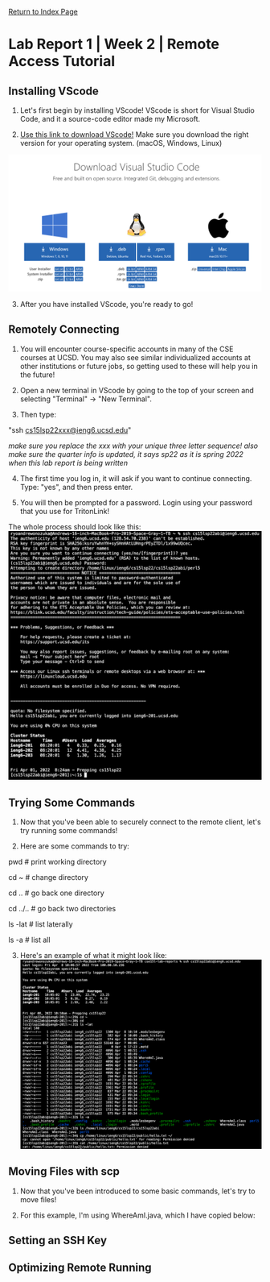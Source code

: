 [Return to Index Page](https://andrewonozuka.github.io/cse15l-lab-reports/index)

# Lab Report 1 | Week 2 | Remote Access Tutorial

## Installing VScode

1. Let's first begin by installing VScode! VScode is short for Visual Studio Code, and it a source-code editor made my Microsoft.

2. [Use this link to download VScode!](https://code.visualstudio.com/download) Make sure you download the right version for your operating system. (macOS, Windows, Linux)

![Screenshot](https://github.com/andrewonozuka/cse15l-lab-reports/blob/main/Screen%20Shot%202022-04-08%20at%2009.22.27.png?raw=true)

3. After you have installed VScode, you're ready to go!

## Remotely Connecting

1. You will encounter course-specific accounts in many of the CSE courses at UCSD. You may also see similar individualized accounts at other institutions or future jobs, so getting used to these will help you in the future!

2. Open a new terminal in VScode by going to the top of your screen and selecting "Terminal" -> "New Terminal".

3. Then type:

"ssh cs15lsp22xxx@ieng6.ucsd.edu"

*make sure you replace the xxx with your unique three letter sequence! also make sure the quarter info is updated, it says sp22 as it is spring 2022 when this lab report is being written*

4. The first time you log in, it will ask if you want to continue connecting. Type: "yes", and then press enter.

5. You will then be prompted for a password. Login using your password that you use for TritonLink!

The whole process should look like this:
![Screenshot](https://github.com/andrewonozuka/cse15l-lab-reports/blob/main/Screen%20Shot%202022-04-08%20at%2009.46.08.png?raw=true)

## Trying Some Commands

1. Now that you've been able to securely connect to the remote client, let's try running some commands!

2. Here are some commands to try:

pwd # print working directory

cd ~ # change directory

cd .. # go back one directory

cd ../.. # go back two directories

ls -lat # list laterally

ls -a # list all

3. Here's an example of what it might look like:
![Screenshot](https://github.com/andrewonozuka/cse15l-lab-reports/blob/main/Screen%20Shot%202022-04-08%20at%2010.11.03.png?raw=true)

## Moving Files with scp

1. Now that you've been introduced to some basic commands, let's try to move files!

2. For this example, I'm using WhereAmI.java, which I have copied below:


## Setting an SSH Key


## Optimizing Remote Running

